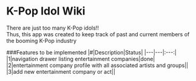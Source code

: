 # K-Pop Idol Wiki

There are just too many K-Pop idols!!<br/>
Thus, this app was created to keep track of past and current members of the booming K-Pop industry

###Features to be implemented
|#|Description|Status|
|---|---|:---:|
|1|navigation drawer listing entertainment companies|done|
|2|entertainment company profile with all associated artists and groups||
|3|add new entertainment company or act||
